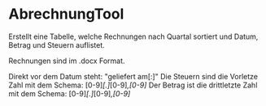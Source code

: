 # AbrechnungTool
Erstellt eine Tabelle, welche Rechnungen nach Quartal sortiert und Datum, Betrag und Steuern auflistet.

Rechnungen sind im .docx Format.

Direkt vor dem Datum steht: "geliefert am[:]"
Die Steuern sind die Vorletze Zahl mit dem Schema: [0-9]*[.]*[0-9]*,[0-9]*
Der Betrag ist die drittletzte Zahl mit dem Schema: [0-9]*[.]*[0-9]*,[0-9]*
